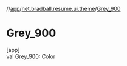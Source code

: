 //[app](../../index.md)/[net.bradball.resume.ui.theme](index.md)/[Grey_900](-grey_900.md)

# Grey_900

[app]\
val [Grey_900](-grey_900.md): Color
